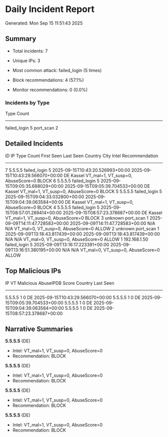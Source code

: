 # Daily Incident Report

Generated: Mon Sep 15 11:51:43 2025

## Summary

- Total incidents: 7
- Unique IPs: 3
- Most common attack: failed_login (5 times)

- Block recommendations: 4 (57.1%)
- Monitor recommendations: 0 (0.0%)

### Incidents by Type

Type            Count
------------  -------
failed_login        5
port_scan           2

## Detailed Incidents

  ID  IP            Type            Count  First Seen                        Last Seen                         Country    City    Intel                              Recommendation
----  ------------  ------------  -------  --------------------------------  --------------------------------  ---------  ------  ---------------------------------  ----------------
   7  5.5.5.5       failed_login        5  2025-09-15T10:43:20.526993+00:00  2025-09-15T10:43:29.566070+00:00  DE         Kassel  VT_mal=1, VT_susp=0, AbuseScore=0  BLOCK
   6  5.5.5.5       failed_login        5  2025-09-15T09:05:35.688029+00:00  2025-09-15T09:05:39.704533+00:00  DE         Kassel  VT_mal=1, VT_susp=0, AbuseScore=0  BLOCK
   5  5.5.5.5       failed_login        5  2025-09-15T09:04:33.032800+00:00  2025-09-15T09:04:39.063584+00:00  DE         Kassel  VT_mal=1, VT_susp=0, AbuseScore=0  BLOCK
   4  5.5.5.5       failed_login        5  2025-09-15T08:57:01.289414+00:00  2025-09-15T08:57:23.378687+00:00  DE         Kassel  VT_mal=1, VT_susp=0, AbuseScore=0  BLOCK
   3  unknown       port_scan           1  2025-09-09T14:11:47.728583+00:00  2025-09-09T14:11:47.728583+00:00  N/A        N/A     VT_mal=0, VT_susp=0, AbuseScore=0  ALLOW
   2  unknown       port_scan           1  2025-09-09T13:18:43.817439+00:00  2025-09-09T13:18:43.817439+00:00  N/A        N/A     VT_mal=0, VT_susp=0, AbuseScore=0  ALLOW
   1  192.168.1.50  failed_login        5  2025-09-09T13:16:17.223391+00:00  2025-09-09T13:16:51.380195+00:00  N/A        N/A     VT_mal=0, VT_susp=0, AbuseScore=0  ALLOW

## Top Malicious IPs

IP         VT Malicious    AbuseIPDB Score  Country    Last Seen
-------  --------------  -----------------  ---------  --------------------------------
5.5.5.5               1                  0  DE         2025-09-15T10:43:29.566070+00:00
5.5.5.5               1                  0  DE         2025-09-15T09:05:39.704533+00:00
5.5.5.5               1                  0  DE         2025-09-15T09:04:39.063584+00:00
5.5.5.5               1                  0  DE         2025-09-15T08:57:23.378687+00:00

## Narrative Summaries

**5.5.5.5** (DE)  
- Intel: VT_mal=1, VT_susp=0, AbuseScore=0  
- Recommendation: BLOCK

**5.5.5.5** (DE)  
- Intel: VT_mal=1, VT_susp=0, AbuseScore=0  
- Recommendation: BLOCK

**5.5.5.5** (DE)  
- Intel: VT_mal=1, VT_susp=0, AbuseScore=0  
- Recommendation: BLOCK

**5.5.5.5** (DE)  
- Intel: VT_mal=1, VT_susp=0, AbuseScore=0  
- Recommendation: BLOCK
